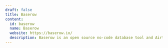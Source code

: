 ```yaml
---
draft: false
title: Baserow
content:
  id: baserow
  name: Baserow
  website: https://baserow.io/
  description: Baserow is an open source no-code database tool and Airtable alternative.
---
```

